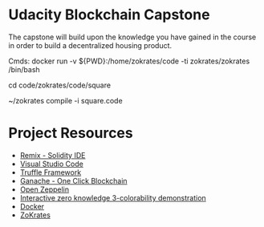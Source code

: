 # Udacity Blockchain Capstone

The capstone will build upon the knowledge you have gained in the course in order to build a decentralized housing product. 

Cmds:
docker run -v ${PWD}:/home/zokrates/code -ti zokrates/zokrates /bin/bash

cd code/zokrates/code/square

~/zokrates compile -i square.code

# Project Resources

* [Remix - Solidity IDE](https://remix.ethereum.org/)
* [Visual Studio Code](https://code.visualstudio.com/)
* [Truffle Framework](https://truffleframework.com/)
* [Ganache - One Click Blockchain](https://truffleframework.com/ganache)
* [Open Zeppelin ](https://openzeppelin.org/)
* [Interactive zero knowledge 3-colorability demonstration](http://web.mit.edu/~ezyang/Public/graph/svg.html)
* [Docker](https://docs.docker.com/install/)
* [ZoKrates](https://github.com/Zokrates/ZoKrates)
